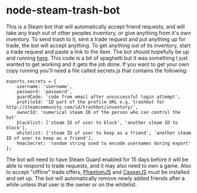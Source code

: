 node-steam-trash-bot
====================

This is a Steam bot that will automatically accept friend requests, and will take any trash out of other peoples inventory, or give anything from it's own inventory. To send trash to it, sent a trade request and put anything up for trade, the bot will accept anything. To get anything out of its inventory, start a trade request and paste a link to the item. The bot should hopefully be up and running [here](http://steamcommunity.com/id/trashbot). This code is a bit of spaghetti but it was something I just wanted to get working and it gets the job done. If you want to get your own copy running you'll need a file called secrets.js that contains the following:

	exports.secrets = {
		username: 'username',
		password: 'password',
		guardCode: 'code from email after unsuccessful login attempt',
		profileId: 'ID part of the profile URL e.g. trashbot for http://steamcommunity.com/id/trashbot/inventory/',
		ownerId: 'numerical steam ID of the person who can control the bot'
		blacklist: ['steam ID of user to block', 'another steam ID to block'],
		whitelist: ['steam ID of user to keep as a friend', 'another steam ID of user to keep as a friend'],
		hmacSecret: 'random string used to encode usernames during export'
	};

The bot will need to have Steam Guard enabled for 15 days before it will be able to respond to trade requests, and it may also need to own a game. Also to accept "offline" trade offers, [PhantomJS](http://phantomjs.org/) and [CasperJS](http://casperjs.org/) must be installed and set up. The bot will automatically remove newly added friends after a while unless that user is the owner or on the whitelist.